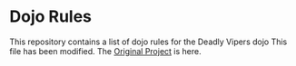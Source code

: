 Dojo Rules
==========

This repository contains a list of dojo rules for the Deadly Vipers dojo
This file has been modified. The [Original Project](https://github.com/deadlyvipers) is here.

